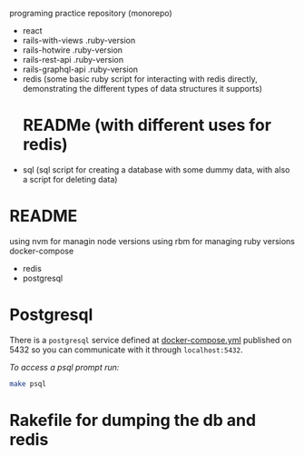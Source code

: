programing practice repository (monorepo)

- react
- rails-with-views
  .ruby-version
- rails-hotwire
  .ruby-version
- rails-rest-api
  .ruby-version
- rails-graphql-api
  .ruby-version
- redis (some basic ruby script for interacting with redis directly, demonstrating the different types of data structures it supports)
  # READMe (with different uses for redis)
- sql (sql script for creating a database with some dummy data, with also a script for deleting data)

# README
using nvm for managin node versions
using rbm for managing ruby versions
docker-compose
- redis
- postgresql


# Postgresql

There is a `postgresql` service defined at [docker-compose.yml]() published on 5432 so you can communicate with it through `localhost:5432`.

*To access a psql prompt run:*
```sh
make psql
```

# Rakefile for dumping the db and redis


